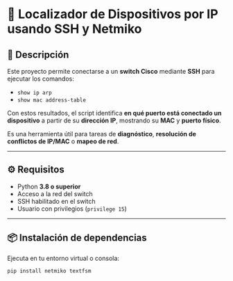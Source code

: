 # 🧠 Localizador de Dispositivos por IP usando SSH y Netmiko

## 📜 Descripción

Este proyecto permite conectarse a un **switch Cisco** mediante **SSH** para ejecutar los comandos:

- `show ip arp`
- `show mac address-table`

Con estos resultados, el script identifica **en qué puerto está conectado un dispositivo** a partir de su **dirección IP**, mostrando su **MAC** y **puerto físico**.  

Es una herramienta útil para tareas de **diagnóstico**, **resolución de conflictos de IP/MAC** o **mapeo de red**.

---

## ⚙️ Requisitos

- Python **3.8 o superior**
- Acceso a la red del switch
- SSH habilitado en el switch
- Usuario con privilegios (`privilege 15`)

---

## 📦 Instalación de dependencias

Ejecuta en tu entorno virtual o consola:

```bash
pip install netmiko textfsm
